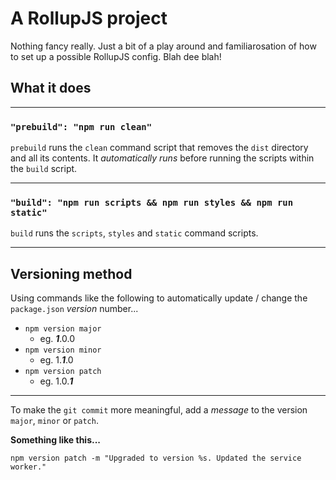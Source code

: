# A RollupJS project

Nothing fancy really. Just a bit of a play around and familiarosation of how to set up a possible RollupJS config. Blah dee blah!

## What it does

---

### `"prebuild": "npm run clean"`

`prebuild` runs the `clean` command script that removes the `dist` directory and all its contents. It *automatically runs* before running the scripts within the `build` script.

---

### `"build": "npm run scripts && npm run styles && npm run static"`

`build` runs the `scripts`, `styles` and `static` command scripts.

---

## Versioning method

Using commands like the following to automatically update / change the `package.json` *version* number...

* `npm version major`
  * eg. __*1*__.0.0
* `npm version minor`
  * eg. 1.__*1*__.0
* `npm version patch`
  * eg. 1.0.__*1*__

---

To make the `git commit` more meaningful, add a *message* to the version `major`, `minor` or `patch`.

**Something like this...**

`npm version patch -m "Upgraded to version %s. Updated the service worker."`
